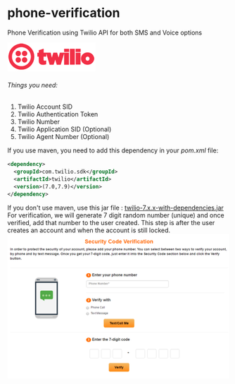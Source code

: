 # phone-verification
Phone Verification using Twilio API for both SMS and Voice options

![alt text](https://raw.githubusercontent.com/anup756/phone-verification/master/images/twilio-logo-red.png)

###### Things you need:

1. Twilio Account SID
2. Twilio Authentication Token
3. Twilio Number
4. Twilio Application SID (Optional)
5. Twilio Agent Number (Optional)

If you use maven, you need to add this dependency in your *pom.xml* file:
```xml
<dependency>
  <groupId>com.twilio.sdk</groupId>
  <artifactId>twilio</artifactId>
  <version>(7.0,7.9)</version>
</dependency>
```

If you don't use maven, use this jar file : [twilio-7.x.x-with-dependencies.jar](http://search.maven.org/#search%7Cga%7C1%7Cg%3A%22com.twilio.sdk%22%20AND%20a%3A%22twilio%22)
For verification, we will generate 7 digit random number (unique) and once verified, add that number to the user created. This step is after the user creates an account and when the account is still locked.
![alt text](https://raw.githubusercontent.com/anup756/phone-verification/master/images/phoneverification.png)
